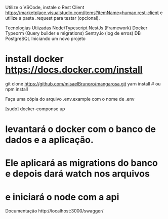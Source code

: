 Utilize o VSCode, instale o Rest Client https://marketplace.visualstudio.com/items?itemName=humao.rest-client e utilize a pasta .request para testar (opcional).

Tecnologias Utiizadas
Node/Typescript
NestJs (Framework)
Docker
Typeorm (Query builder e migrations)
Sentry.io (log de erros)
DB PostgreSQL
Iniciando um novo projeto

# install docker https://docs.docker.com/install

git clone https://github.com/misaelBrunoro/mangarosa.git
yarn install # ou npm install

Faça uma cópia do arquivo .env.example com o nome de .env

[sudo] docker-componse up

# levantará o docker com o banco de dados e a aplicação.

# Ele aplicará as migrations do banco e depois dará watch nos arquivos

# e iniciará o node com a api

Documentação
http://localhost:3000/swagger/

